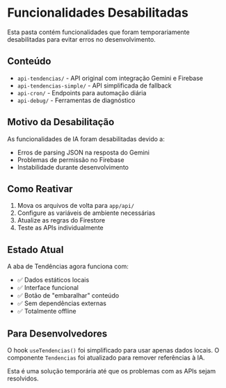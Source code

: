 # Funcionalidades Desabilitadas

Esta pasta contém funcionalidades que foram temporariamente desabilitadas para evitar erros no desenvolvimento.

## Conteúdo

- `api-tendencias/` - API original com integração Gemini e Firebase
- `api-tendencias-simple/` - API simplificada de fallback
- `api-cron/` - Endpoints para automação diária
- `api-debug/` - Ferramentas de diagnóstico

## Motivo da Desabilitação

As funcionalidades de IA foram desabilitadas devido a:
- Erros de parsing JSON na resposta do Gemini
- Problemas de permissão no Firebase
- Instabilidade durante desenvolvimento

## Como Reativar

1. Mova os arquivos de volta para `app/api/`
2. Configure as variáveis de ambiente necessárias
3. Atualize as regras do Firestore
4. Teste as APIs individualmente

## Estado Atual

A aba de Tendências agora funciona com:
- ✅ Dados estáticos locais
- ✅ Interface funcional
- ✅ Botão de "embaralhar" conteúdo
- ✅ Sem dependências externas
- ✅ Totalmente offline

## Para Desenvolvedores

O hook `useTendencias()` foi simplificado para usar apenas dados locais.
O componente `Tendencias` foi atualizado para remover referências à IA.

Esta é uma solução temporária até que os problemas com as APIs sejam resolvidos.
